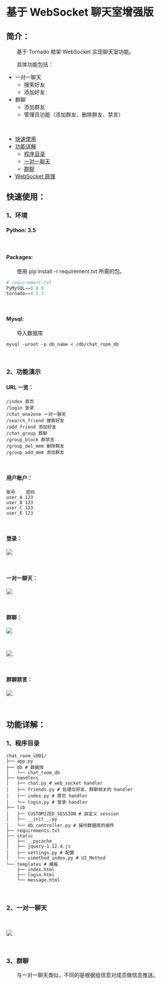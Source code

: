 # 基于 WebSocket 聊天室增强版

## 简介：

&emsp;&emsp;基于 Tornado 框架 WebSocket 实现聊天室功能。

&emsp;&emsp;具体功能包括：

- 一对一聊天
  - 搜索好友
  - 添加好友
- 群聊
  - 添加群友
  - 管理员功能（添加群友、删除群友、禁言）

<br>

- [快速使用](#1)
- [功能详解](#2)
  - [程序目录](#2_1)
  - [一对一聊天](#2_2)
  - [群聊](#2_3)
- [WebSocket 原理](https://github.com/MMingLeung/Python_Study/tree/master/WebSocket)



## <a id='1'>快速使用</a>：

### 1、环境

#### Python: 3.5

<br>

#### Packages:

&emsp;&emsp;使用 pip install -r requirement.txt 所需的包。

```python
# requirement.txt
PyMySQL==0.8.0
tornado==4.5.3
```

<br>

#### Mysql:

&emsp;&emsp;导入数据库

````mysql
mysql -uroot -p db_name < /db/chat_room_db
````

<br>

### 2、功能演示

#### URL 一览：

````
/index 首页
/login 登录
/chat_one2one 一对一聊天
/search_friend 搜索好友
/add_friend 添加好友
/chat_group 群聊
/group_block 群禁言
/group_del_mem 删除群友
/group_add_mem 添加群友
````

<br>

#### 用户账户：

````
账号    密码
user_A 123
user_B 123
user_C 123
user_E 123
````

<br>

#### 登录：

![](https://github.com/MMingLeung/Markdown-Picture/blob/master/chat_room/login.png?raw=true)

<br>

#### 一对一聊天：

![](https://github.com/MMingLeung/Markdown-Picture/blob/master/chat_room/one2one.png?raw=true)

<br>

#### 群聊：

![](https://github.com/MMingLeung/Markdown-Picture/blob/master/chat_room/group.png?raw=true)

<br>

![](https://github.com/MMingLeung/Markdown-Picture/blob/master/chat_room/group2.png?raw=true)

<br>

#### 群聊禁言：

![](https://github.com/MMingLeung/Markdown-Picture/blob/master/chat_room/no_talking.png?raw=true)

<br>

## <a id='2'>功能详解</a>：

### 1、<a id='2_1'>程序目录</a>

````
chat_room_v001/
├── app.py
├── db # 数据库
│   └── chat_room_db
├── handlers 
│   ├── chat.py # web_socket handler
│   ├── friends.py # 处理与好友、群聊相关的 handler
│   ├── index.py # 首页 handler
│   └── login.py # 登录 handler
├── lib
│   ├── CUSTOMIZED_SESSION # 自定义 session
│   ├── __init__.py
│   └── db_controller.py # 操作数据库的插件
├── requirements.txt
├── static
│   ├── __pycache__
│   ├── jquery-1.12.4.js
│   ├── settings.py # 配置
│   └── uimethod_index.py # UI_Method 
└── templates # 模板
    ├── index.html
    ├── login.html
    └── message.html
````

<br>

### 2、<a id='2_2'>一对一聊天</a>

<br>

![](https://github.com/MMingLeung/Markdown-Picture/blob/master/chat_room/one2one_process.png?raw=true)

<br>

### 3、<a id='2_3'>群聊</a>

&emsp;&emsp;与一对一聊天类似，不同的是根据组信息对成员做信息推送。